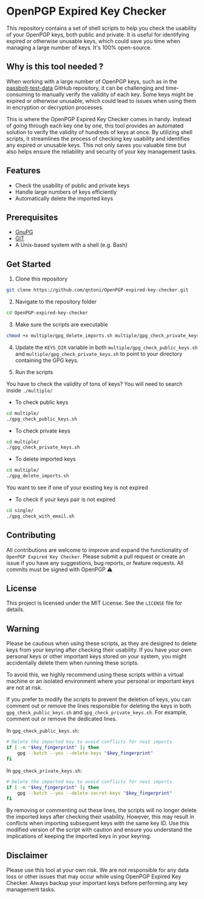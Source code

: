 # OpenPGP Expired Key Checker

This repository contains a set of shell scripts to help you check the usability of your OpenPGP keys, both public and private. It is useful for identifying expired or otherwise unusable keys, which could save you time when managing a large number of keys. It's 100% open-source.

## Why is this tool needed ?

When working with a large number of OpenPGP keys, such as in the [passbolt-test-data](https://github.com/passbolt/passbolt-test-data) GitHub repository, it can be challenging and time-consuming to manually verify the validity of each key. Some keys might be expired or otherwise unusable, which could lead to issues when using them in encryption or decryption processes.

This is where the OpenPGP Expired Key Checker comes in handy. Instead of going through each key one by one, this tool provides an automated solution to verify the validity of hundreds of keys at once. By utilizing shell scripts, it streamlines the process of checking key usability and identifies any expired or unusable keys. This not only saves you valuable time but also helps ensure the reliability and security of your key management tasks.

## Features
- Check the usability of public and private keys
- Handle large numbers of keys efficiently 
- Automatically delete the imported keys

## Prerequisites
- [GnuPG](https://gnupg.org)
- [GIT](https://git-scm.com/)
- A Unix-based system with a shell (e.g. Bash)

## Get Started

1. Clone this repository 
```bash
git clone https://github.com/qntoni/OpenPGP-expired-key-checker.git
```

2. Navigate to the repository folder
```bash
cd OpenPGP-expired-key-checker
```

3. Make sure the scripts are executable
```bash
chmod +x multiple/gpg_delete_imports.sh multiple/gpg_check_private_keys.sh multiple/gpg_check_public_keys.sh single/gpg_check_with_email.sh
```

4. Update the `KEYS_DIR` variable in both `multiple/gpg_check_public_keys.sh` and `multiple/gpg_check_private_keys.sh` to point to your directory containing the GPG keys.

5. Run the scripts 

You have to check the validity of tons of keys? You will need to search inside `./multiple/`

- To check public keys
```bash
cd multiple/
./gpg_check_public_keys.sh
```

- To check private keys
```bash
cd multiple/
./gpg_check_private_keys.sh
```

- To delete imported keys
```bash
cd multiple/
./gpg_delete_imports.sh
```

You want to see if one of your existing key is not expired

- To check if your keys pair is not expired
```bash
cd single/
./gpg_check_with_email.sh
```


## Contributing
All contributions are welcome to improve and expand the functionality of `OpenPGP Expired Key Checker`. Please submit a pull request or create an issue if you have any suggestions, bug reports, or feature requests. All commits must be signed with OpenPGP ⚠️

## License
This project is licensed under the MIT License. See the `LICENSE` file for details.

## Warning
Please be cautious when using these scripts, as they are designed to delete keys from your keyring after checking their usability. If you have your own personal keys or other important keys stored on your system, you might accidentally delete them when running these scripts.

To avoid this, we highly recommend using these scripts within a virtual machine or an isolated environment where your personal or important keys are not at risk.

If you prefer to modify the scripts to prevent the deletion of keys, you can comment out or remove the lines responsible for deleting the keys in both `gpg_check_public_keys.sh` and `gpg_check_private_keys.sh`. For example, comment out or remove the dedicated lines.

In `gpg_check_public_keys.sh`:

```bash
# Delete the imported key to avoid conflicts for next imports
if [ -n "$key_fingerprint" ]; then
    gpg --batch --yes --delete-keys "$key_fingerprint"
fi
```

In `gpg_check_private_keys.sh`:

```bash
# Delete the imported key to avoid conflicts for next imports
if [ -n "$key_fingerprint" ]; then
    gpg --batch --yes --delete-secret-keys "$key_fingerprint"
fi
```
By removing or commenting out these lines, the scripts will no longer delete the imported keys after checking their usability. However, this may result in conflicts when importing subsequent keys with the same key ID. Use this modified version of the script with caution and ensure you understand the implications of keeping the imported keys in your keyring.

## Disclaimer
Please use this tool at your own risk. We are not responsible for any data loss or other issues that may occur while using OpenPGP Expired Key Checker. Always backup your important keys before performing any key management tasks.